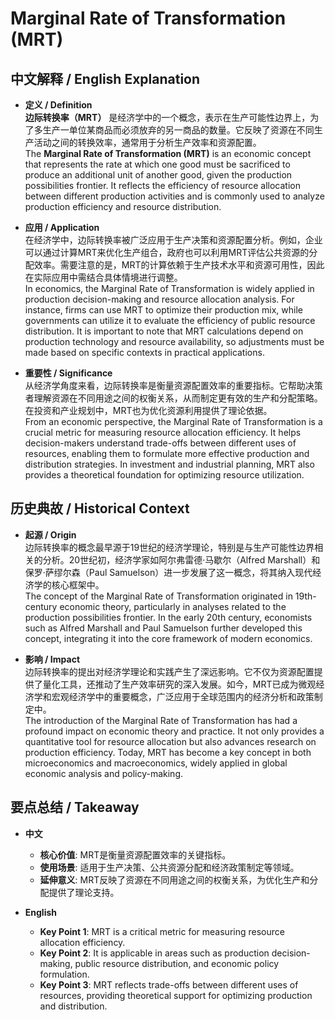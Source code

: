 # Marginal Rate of Transformation (MRT)

## 中文解释 / English Explanation

* **定义 / Definition**  
  **边际转换率（MRT）** 是经济学中的一个概念，表示在生产可能性边界上，为了多生产一单位某商品而必须放弃的另一商品的数量。它反映了资源在不同生产活动之间的转换效率，通常用于分析生产效率和资源配置。  
  The **Marginal Rate of Transformation (MRT)** is an economic concept that represents the rate at which one good must be sacrificed to produce an additional unit of another good, given the production possibilities frontier. It reflects the efficiency of resource allocation between different production activities and is commonly used to analyze production efficiency and resource distribution.

* **应用 / Application**  
  在经济学中，边际转换率被广泛应用于生产决策和资源配置分析。例如，企业可以通过计算MRT来优化生产组合，政府也可以利用MRT评估公共资源的分配效率。需要注意的是，MRT的计算依赖于生产技术水平和资源可用性，因此在实际应用中需结合具体情境进行调整。  
  In economics, the Marginal Rate of Transformation is widely applied in production decision-making and resource allocation analysis. For instance, firms can use MRT to optimize their production mix, while governments can utilize it to evaluate the efficiency of public resource distribution. It is important to note that MRT calculations depend on production technology and resource availability, so adjustments must be made based on specific contexts in practical applications.

* **重要性 / Significance**  
  从经济学角度来看，边际转换率是衡量资源配置效率的重要指标。它帮助决策者理解资源在不同用途之间的权衡关系，从而制定更有效的生产和分配策略。在投资和产业规划中，MRT也为优化资源利用提供了理论依据。  
  From an economic perspective, the Marginal Rate of Transformation is a crucial metric for measuring resource allocation efficiency. It helps decision-makers understand trade-offs between different uses of resources, enabling them to formulate more effective production and distribution strategies. In investment and industrial planning, MRT also provides a theoretical foundation for optimizing resource utilization.

## 历史典故 / Historical Context

* **起源 / Origin**  
  边际转换率的概念最早源于19世纪的经济学理论，特别是与生产可能性边界相关的分析。20世纪初，经济学家如阿尔弗雷德·马歇尔（Alfred Marshall）和保罗·萨缪尔森（Paul Samuelson）进一步发展了这一概念，将其纳入现代经济学的核心框架中。  
  The concept of the Marginal Rate of Transformation originated in 19th-century economic theory, particularly in analyses related to the production possibilities frontier. In the early 20th century, economists such as Alfred Marshall and Paul Samuelson further developed this concept, integrating it into the core framework of modern economics.

* **影响 / Impact**  
  边际转换率的提出对经济学理论和实践产生了深远影响。它不仅为资源配置提供了量化工具，还推动了生产效率研究的深入发展。如今，MRT已成为微观经济学和宏观经济学中的重要概念，广泛应用于全球范围内的经济分析和政策制定中。  
  The introduction of the Marginal Rate of Transformation has had a profound impact on economic theory and practice. It not only provides a quantitative tool for resource allocation but also advances research on production efficiency. Today, MRT has become a key concept in both microeconomics and macroeconomics, widely applied in global economic analysis and policy-making.

## 要点总结 / Takeaway

* **中文**  
  - **核心价值**: MRT是衡量资源配置效率的关键指标。  
  - **使用场景**: 适用于生产决策、公共资源分配和经济政策制定等领域。  
  - **延伸意义**: MRT反映了资源在不同用途之间的权衡关系，为优化生产和分配提供了理论支持。

* **English**  
  - **Key Point 1**: MRT is a critical metric for measuring resource allocation efficiency.  
  - **Key Point 2**: It is applicable in areas such as production decision-making, public resource distribution, and economic policy formulation.  
  - **Key Point 3**: MRT reflects trade-offs between different uses of resources, providing theoretical support for optimizing production and distribution.